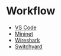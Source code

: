 # Workflow

- [VS Code](vscode.md)
- [Mininet](mininet.md)
- [Wireshark](wireshark.md)
- [Switchyard](switchyard.md)
